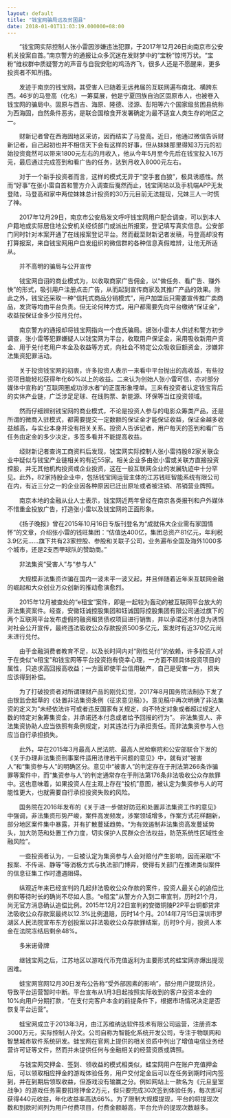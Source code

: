 ```yaml
---
layout: default
title: "钱宝网骗局远及贫困县"
date: 2018-01-01T11:03:19.000000+08:00
---
```


　　“钱宝网实际控制人张小雷因涉嫌违法犯罪，于2017年12月26日向南京市公安机关投案自首。”南京警方的通报让众多沉迷在发财梦中的“宝粉”惊愕万状。“宝粉”维权群中质疑警方的声音与自我安慰的鸡汤齐飞，很多人还是不愿醒来，更多投资者不知所措。

　　发迹于南京的钱宝网，其受害人已随着无远弗届的互联网遍布南北、横跨东西。46岁的马登高（化名）一筹莫展，他是宁夏回族自治区固原市人，也被卷入钱宝网的骗局中。固原与西吉、海原、隆德、泾源、彭阳等六个国家级贫困县统称为西海固，自然条件恶劣，是联合国粮食开发署确定为最不适宜人类生存的地区之一。

　　财新记者曾在西海固地区采访，因而结实了马登高。近日，他通过微信告诉财新记者，自己起初也并不相信天下会有这样的好事，但从妹妹那里得知3万元的初始投资竟然可以带来1800元左右的月收入，他从今年5月至今先后在钱宝投入16万元，最后通过完成签到和看广告的任务，达到月收入8000元左右。

　　对于一个新手投资者而言，这样的模式无异于”空手套白狼”，极具诱惑性。然而“好事”在张小雷自首和警方介入调查后戛然而止，钱宝网站以及手机端APP无发登陆，马登高和家中两位妹妹总计投资的30万元目前无法提现，兄妹三人一时慌了神。

　　2017年12月29日，南京市公安局发文呼吁钱宝网用户配合调查，可以到本人户籍地或实际居住地公安机关经侦部门或派出所报案，登记填写真实信息。公安部门同时针对本案开通了在线报案登记平台。然而截至财新记者发稿，马登高却没有打算报案，来自钱宝网用户自发组织的微信群的各种信息真假难辨，让他无所适从。

　　并不高明的骗局与公开宣传

　　钱宝网自诩的商业模式为，以收取商家广告佣金，以“做任务、看广告、赚外快”的形式，吸引用户注册点击广告，从而起到宣传商家及其推广产品的效果。除此之外，钱宝还采取一种“信托式商品分销模式”，用户加盟后只需要宣传推广卖商品，发货等均由平台负责。但无论何种方式，用户都需要先向平台缴纳“保证金”，收益按保证金多少按月兑付。

　　南京警方的通报却将钱宝网指向一个庞氏骗局。据张小雷本人供述和警方初步调查，张小雷等犯罪嫌疑人以钱宝网为平台，收取用户保证金，采用吸收新用户资金、用于兑付老用户本金及收益等方式，向社会不特定公众吸收巨额资金，涉嫌非法集资犯罪活动。

　　关于投资钱宝网的初衷，许多投资人表示一来看中平台抛出的高收益，有些投资项目能轻松获得年化60%以上的收益。二来认为创始人张小雷可信，亦对部分媒体中宣称的“互联网圈成功涉水者”的正面形象埋单。三来有投资者认定钱宝背后的实体产业链，广泛涉足足球、在线购票、新能源、环保等当红投资领域。

　　然而仔细辨别钱宝网的商业模式，不论是投资人参与的电影众筹类产品，还是所谓的微商入驻模式，都需要提交一定数额的保证金才能保证收益，保证金越多收益越高，与实业本身并没有相关关系。投资人告诉记者，用户每天的签到和看广告任务由定金的多少决定，多签多看并不能提高收益。

　　经财新记者查询工商资料后发现，钱宝网实际控制人张小雷持股82家关联企业中疑似与钱宝产业链相关的有近55家。相关企业多由张小雷或关联方直接投资控股，并无其他机构投资或企业投资，这在一般互联网企业的发展轨迹中十分罕见。此外，82家持股企业中，包括钱宝网运营主体的江苏钱旺智能系统有限公司在内，有近三分之一的企业因各种原因已迁出原址或者被注销、吊销营业牌照。

　　南京本地的金融从业人士表示，钱宝网近两年曾经在南京各类报刊和户外媒体不惜重金投放广告，打造张小雷以及钱宝网的正面形象。

　　《扬子晚报》曾在2015年10月16日专版刊登名为“成就伟大企业需有家国情怀”的文章，介绍张小雷的钱旺集团：“估值达400亿，集团总资产81亿元，年利税3.9亿元……旗下共有23家控股、参股和关联子公司，业务遍布全国及海外1000多个城市，还是2支西甲球队的赞助商。”

　　非法集资“受害人”与“参与人”

　　大规模非法集资诈骗在国内一波未平一波又起，并且伴随着近年来互联网金融的崛起和大众创业万众创新的推动愈演愈烈。

　　2015年12月被查处的“e租宝”案件，即是一起较为轰动的被互联网平台放大的非法集资案件。经查，安徽钰诚控股集团和钰诚国际控股集团有限公司通过旗下的两个互联网平台发布虚假的融资租赁债权项目进行销售，并以承诺还本付息为诱饵对社会公开宣传，最终违法吸收公众存款投资500多亿元，案发时有近370亿元尚未进行兑付。

　　由于金融消费者教育不足，以及长时间内对“刚性兑付”的依赖，许多投资人对于在类似“e租宝”和钱宝网等平台投资抱有侥幸心理，一方面不顾具体投资项目的属性，只追求高回报高收益；一方面即使平台信用破产，自己是受害一方， 损失应该得到补偿。

　　为了打破投资者对所谓理财产品的刚兑幻觉，2017年8月国务院法制办下发了由银监会起草的《处置非法集资条例（征求意见稿）》，意见稿中再次明确了非法集资的定义为“未经依法许可或者违反国家有关规定，向不特定对象或者超过规定人数的特定对象筹集资金，并承诺还本付息或者给予回报的行为”。 非法集资人、非法集资协助人应当依照有条例规定，对其违法行为承担责任。而非法集资参与人也应当自行承担损失。

　　此外，早在2015年3月最高人民法院、最高人民检察院和公安部联合下发的《关于办理非法集资刑事案件适用法律若干问题的意见》中，就有对“被害人”和“集资参与人”的明确区分。意见中“被害人”的判定存在于刑法第266条诈骗罪等案件中，而“集资参与人”的判定通常存在于刑法第176条非法吸收公众存款罪中。这也意味着，如果投资人在主观上存在“投机”意图，被认定为集资参与人的可能性更大，也就需要自行承担投资失败的风险。

　　国务院在2016年发布的《关于进一步做好防范和处置非法集资工作的意见》中强调，非法集资形势严峻，案件高发频发，涉案领域增多，作案方式花样翻新，部分地区案件集中暴露，并有扩散蔓延趋势。“为有效遏制非法集资高发蔓延势头，加大防范和处置工作力度，切实保护人民群众合法权益，防范系统性区域性金融风险”。

　　一些投资者认为，一旦被认定为集资参与人会对赔付产生影响，因而采取“不报案、不传谣、静等”等消极方式与执法部门博弈，使得有关部门在推进类似案件的信息征集工作时遭遇阻碍。

　　纵观近年来已经宣判的几起非法吸收公众存款的案件，投资人最关心的追偿比例和等待时长的确尚不尽如人意。“e租宝”从警方介入到二审宣判，历时21个月，尚无官方消息确认追偿比例。2015年12月22日宣判的安徽铜陵P2P平台铜都贷非法吸收公众存款案最终以12.3%比例退赔，历时14个月。2014年7月15日深圳市罗湖区人民法院宣布东方创投案以非法吸收公众存款罪结案，历时9个月，投资人本金在法院冻结后剩余48%。

　　多米诺骨牌

　　继钱宝网之后，江苏地区以游戏代币充值返利为主要形式的蛙宝网亦爆出提现困难。

　　蛙宝网官网12月30日发布公告称“受外部因素的影响”，部分用户提现挤兑，导致平台运营暂时中断。平台宣布从1月3日起按照实际收到的客户投资本金的10%向用户分期打款，“在支付完客户本金的前提条件下，根据市场情况决定是否恢复平台运营”。

　　蛙宝网成立于2013年3月，由江苏维纳达软件技术有限公司运营，注册资本3000万元，实际控制人孙文。公司自称为智能化系统开发公司，专注于物联网和智慧城市软件系统研发。蛙宝网在官网上提供的相关资质中列出了增值电信业务经营许可证等文件，然而并未提供任何与金融相关的经营资质或牌照。

　　与钱宝网交押金、签到、领收益的模式相类似，蛙宝网用户在账户充值押金后，可以领取相应押金的游戏体验任务，用户交付定金后可以在任务到期时间内签到，并在到期后领取收益，但游戏没有输赢之分。例如网站上一款名为《元旦皇室战争》的游戏任务需要扣除押金2万元，但只要完成30次签到体验任务，每次即可获得440元收益，年化收益率高达66%。为了限制大规模提现，平台的将提现次数和到款时间列为用户付费项目，付费金额越高，平台允许的提现次数越多。

